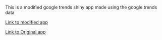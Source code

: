 This is a modified google trends shiny app made using the google trends data 

[Link to modified app](https://arhyip-sagar-soneji.shinyapps.io/Google_trend_modified/)

[Link to Original app]( https://arhyip-sagar-soneji.shinyapps.io/Google_trends/)

